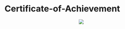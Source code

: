 # Certificate-of-Achievement
<div align=center><img src ="https://user-images.githubusercontent.com/66155506/143900243-8a84719f-9aa9-47d7-aee5-e5849ae048d4.png"/></div>
